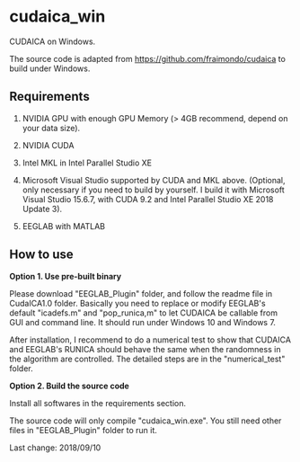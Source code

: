 # cudaica_win
CUDAICA on Windows.

The source code is adapted from <https://github.com/fraimondo/cudaica> to build under Windows.

## Requirements

1. NVIDIA GPU with enough GPU Memory (> 4GB recommend, depend on your data size).

2. NVIDIA CUDA

3. Intel MKL in Intel Parallel Studio XE

4. Microsoft Visual Studio supported by CUDA and MKL above. (Optional, only necessary if you need to build by yourself. I build it with Microsoft Visual Studio 15.6.7, with CUDA 9.2 and Intel Parallel Studio XE 2018 Update 3).

5. EEGLAB with MATLAB

## How to use

**Option 1. Use pre-built binary**

Please download "EEGLAB_Plugin" folder, and follow the readme file in CudaICA1.0 folder. Basically you need to replace or modify EEGLAB's default "icadefs.m" and "pop_runica,m" to let CUDAICA be callable from GUI and command line. It should run under Windows 10 and Windows 7.

After installation, I recommend to do a numerical test to show that CUDAICA and EEGLAB's RUNICA should behave the same when the randomness in the algorithm are controlled. The detailed steps are in the "numerical_test" folder.


**Option 2. Build the source code**

Install all softwares in the requirements section.

The source code will only compile "cudaica_win.exe". You still need other files in "EEGLAB_Plugin" folder to run it.

Last change: 2018/09/10
